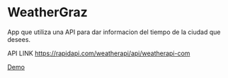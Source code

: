 # WeatherGraz
App que utiliza una API para dar informacion del tiempo de la ciudad que desees.

API LINK
https://rapidapi.com/weatherapi/api/weatherapi-com

[Demo](https://dgrazz.github.io/WeatherGraz/)
